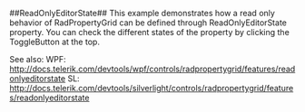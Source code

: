 ##ReadOnlyEditorState##
This example demonstrates how a read only behavior of RadPropertyGrid can be defined through ReadOnlyEditorState property.
You can check the different states of the property by clicking the ToggleButton at the top.

See also:
WPF: http://docs.telerik.com/devtools/wpf/controls/radpropertygrid/features/readonlyeditorstate
SL: http://docs.telerik.com/devtools/silverlight/controls/radpropertygrid/features/readonlyeditorstate